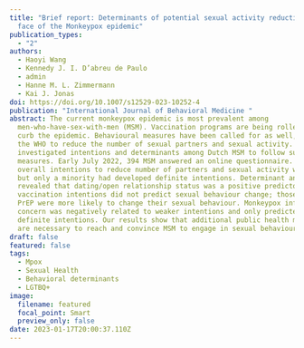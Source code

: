 ```yaml
---
title: "Brief report: Determinants of potential sexual activity reduction in the
  face of the Monkeypox epidemic"
publication_types:
  - "2"
authors:
  - Haoyi Wang
  - Kennedy J. I. D’abreu de Paulo
  - admin
  - Hanne M. L. Zimmermann
  - Kai J. Jonas
doi: https://doi.org/10.1007/s12529-023-10252-4
publication: "International Journal of Behavioral Medicine "
abstract: The current monkeypox epidemic is most prevalent among
  men-who-have-sex-with-men (MSM). Vaccination programs are being rolled-out to
  curb the epidemic. Behavioural measures have been called for as well, e.g., by
  the WHO to reduce the number of sexual partners and sexual activity. We
  investigated intentions and determinants among Dutch MSM to follow such
  measures. Early July 2022, 394 MSM answered an online questionnaire. The
  overall intentions to reduce number of partners and sexual activity was high,
  but only a minority had developed definite intentions. Determinant analysis
  revealed that dating/open relationship status was a positive predictor,
  vaccination intentions did not predict sexual behaviour change; those not on
  PrEP were more likely to change their sexual behaviour. Monkeypox infection
  concern was negatively related to weaker intentions and only predicted
  definite intentions. Our results show that additional public health measures
  are necessary to reach and convince MSM to engage in sexual behaviour change.
draft: false
featured: false
tags:
  - Mpox
  - Sexual Health
  - Behavioral determinants
  - LGTBQ+
image:
  filename: featured
  focal_point: Smart
  preview_only: false
date: 2023-01-17T20:00:37.110Z
---
```

